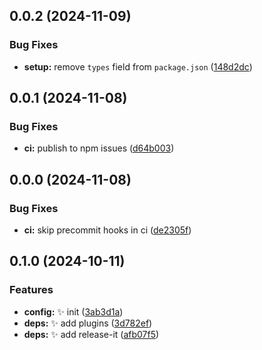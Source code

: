 

## 0.0.2 (2024-11-09)


### Bug Fixes

* **setup:** remove `types` field from `package.json` ([148d2dc](https://github.com/EsmaeelEmadi/ts-exc/commit/148d2dc3936ceb796379b75fffd11ad06e078919))

## 0.0.1 (2024-11-08)


### Bug Fixes

* **ci:** publish to npm issues ([d64b003](https://github.com/EsmaeelEmadi/ts-exc/commit/d64b003c2106b51bcd81757ccf32af6c5ecf0190))

## 0.0.0 (2024-11-08)


### Bug Fixes

* **ci:** skip precommit hooks in ci ([de2305f](https://github.com/EsmaeelEmadi/ts-exc/commit/de2305fa4f5108317987ac32ab3129d51b4dc343))

## 0.1.0 (2024-10-11)


### Features

* **config:** :sparkles: init ([3ab3d1a](https://github.com/EsmaeelEmadi/ts-exc/commit/3ab3d1a720664a65a23171015fe4be6c8488aeec))
* **deps:** :sparkles: add plugins ([3d782ef](https://github.com/EsmaeelEmadi/ts-exc/commit/3d782ef69b922a8bf3948e86e4923861e6d2a23d))
* **deps:** :sparkles: add release-it ([afb07f5](https://github.com/EsmaeelEmadi/ts-exc/commit/afb07f51975422d2df56fa1897b435d372d43eed))
